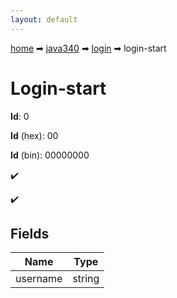 ```yaml
---
layout: default
---
```


[home](/) ➡ [java340](/protocol/java340) ➡ [login](/protocol/java340/login) ➡ login-start

# Login-start

**Id**: 0

**Id** (hex): 00

**Id** (bin): 00000000

✔️

✔️

## Fields

Name | Type
---|---
username | string

